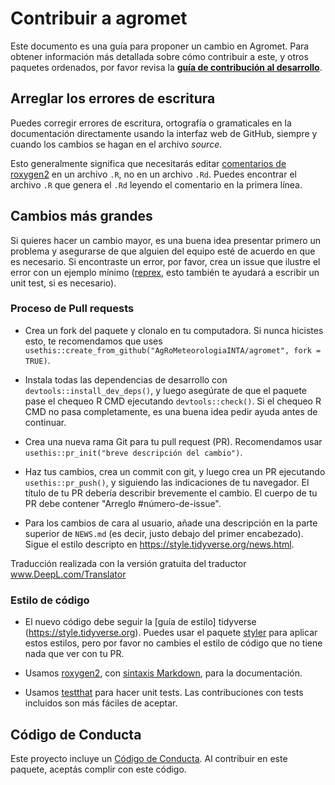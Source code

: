 # Contribuir a agromet

Este documento es una guía para proponer un cambio en Agromet. 
Para obtener información más detallada sobre cómo contribuir a este, y otros paquetes ordenados, por favor revisa la 
[**guía de contribución al desarrollo**](https://rstd.io/tidy-contrib). 

## Arreglar los errores de escritura

Puedes corregir errores de escritura, ortografía o gramaticales en la documentación directamente usando la interfaz web de GitHub, siempre y cuando los cambios se hagan en el archivo _source_. 

Esto generalmente significa que necesitarás editar [comentarios de roxygen2](https://roxygen2.r-lib.org/articles/roxygen2.html) en un archivo `.R`, no en un archivo `.Rd`. Puedes encontrar el archivo `.R` que genera el `.Rd` leyendo el comentario en la primera línea.

## Cambios más grandes

Si quieres hacer un cambio mayor, es una buena idea presentar primero un problema y asegurarse de que alguien del equipo esté de acuerdo en que es necesario. 
Si encontraste un error, por favor, crea un issue que ilustre el error con un ejemplo mínimo ([reprex](https://www.tidyverse.org/help/#reprex), esto también te ayudará a escribir un unit test, si es necesario).

### Proceso de Pull requests

* Crea un fork del paquete y clonalo en tu computadora. Si nunca hicistes esto, te recomendamos que uses `usethis::create_from_github("AgRoMeteorologiaINTA/agromet", fork = TRUE)`.

* Instala todas las dependencias de desarrollo con `devtools::install_dev_deps()`, y luego asegúrate de que el paquete pase el chequeo R CMD ejecutando `devtools::check()`. 
    Si el chequeo R CMD no pasa completamente, es una buena idea pedir ayuda antes de continuar. 
* Crea una nueva rama Git para tu pull request (PR). Recomendamos usar `usethis::pr_init("breve descripción del cambio")`.

* Haz tus cambios, crea un commit con git, y luego crea un PR ejecutando `usethis::pr_push()`, y siguiendo las indicaciones de tu navegador.
    El título de tu PR debería describir brevemente el cambio.
    El cuerpo de tu PR debe contener "Arreglo #número-de-issue".

* Para los cambios de cara al usuario, añade una descripción en la parte superior de `NEWS.md` (es decir, justo debajo del primer encabezado). Sigue el estilo descripto en <https://style.tidyverse.org/news.html>.

Traducción realizada con la versión gratuita del traductor www.DeepL.com/Translator

### Estilo de código

* El nuevo código debe seguir la [guía de estilo] tidyverse (https://style.tidyverse.org). 
    Puedes usar el paquete [styler](https://CRAN.R-project.org/package=styler) para aplicar estos estilos, pero por favor no cambies el estilo de código que no tiene nada que ver con tu PR.  

* Usamos [roxygen2](https://cran.r-project.org/package=roxygen2), con [sintaxis Markdown](https://cran.r-project.org/web/packages/roxygen2/vignettes/rd-formatting.html), para la documentación.  

* Usamos [testthat](https://cran.r-project.org/package=testthat) para hacer unit tests. 
   Las contribuciones con tests incluidos son más fáciles de aceptar.

## Código de Conducta

Este proyecto incluye un [Código de Conducta](https://www.contributor-covenant.org/es/version/2/0/code_of_conduct/code_of_conduct.md). Al contribuir en este paquete, aceptás complir con este código.
